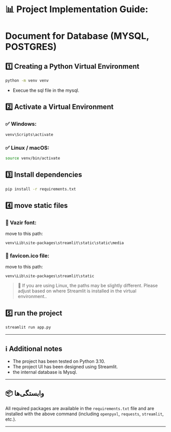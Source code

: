 

# 📊 Project Implementation Guide: 
# Document for Database (MYSQL, POSTGRES)

## 1️⃣ Creating a Python Virtual Environment

```bash
python -m venv venv
```
* Execue the sql file in the mysql.

## 2️⃣ Activate a Virtual Environment

### ✅ Windows:

```bash
venv\Scripts\activate
```

### ✅ Linux / macOS:

```bash
source venv/bin/activate
```

## 3️⃣ Install dependencies

```bash
pip install -r requirements.txt
```

## 4️⃣ move static files

### 📁 Vazir font:

move to this path:

```
venv\Lib\site-packages\streamlit\static\static\media
```

### 📁 favicon.ico file:

move to this path:

```
venv\Lib\site-packages\streamlit\static
```

> 🔸 If you are using Linux, the paths may be slightly different. Please adjust based on where Streamlit is installed in the virtual environment..

## 5️⃣ run the project

```bash
streamlit run app.py
```

---

## ℹ️ Additional notes

* The project has been tested on Python 3.10.
* The project UI has been designed using Streamlit.
* the internal database is Mysql.

---

## 📦 وابستگی‌ها

All required packages are available in the `requirements.txt` file and are installed with the above command (including `openpyxl`, `requests`, `streamlit`, etc.).

---

```

```